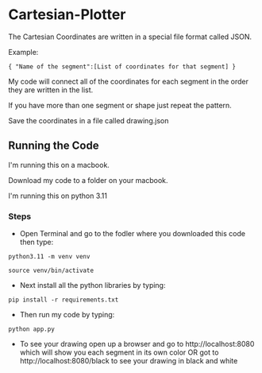 # Cartesian-Plotter
The Cartesian Coordinates are written in a special file format called JSON.

Example:

`{
    "Name of the segment":[List of coordinates for that segment]
}`

My code will connect all of the coordinates for each segment in the order they are written in the list.

If you have more than one segment or shape just repeat the pattern.

Save the coordinates in a file called drawing.json

## Running the Code
I'm running this on a macbook.

Download my code to a folder on your macbook.

I'm running this on python 3.11

### Steps

* Open Terminal and go to the fodler where you downloaded this code then type:
```
python3.11 -m venv venv

source venv/bin/activate
```

* Next install all the python libraries by typing:

```
pip install -r requirements.txt
```
* Then run my code by typing:
```
python app.py
```
* To see your drawing open up a browser and go to http://localhost:8080 which will show you each segment in its own color OR got to http://localhost:8080/black to see your drawing in black and white